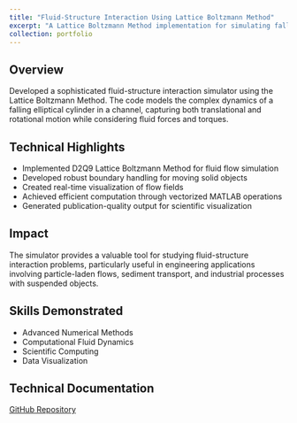 ```yaml
---
title: "Fluid-Structure Interaction Using Lattice Boltzmann Method"
excerpt: "A Lattice Boltzmann Method implementation for simulating falling elliptical cylinder dynamics in fluid flow.<br/><img src='/images/lbm.gif'>"
collection: portfolio
---
```


## Overview
Developed a sophisticated fluid-structure interaction simulator using the Lattice Boltzmann Method. The code models the complex dynamics of a falling elliptical cylinder in a channel, capturing both translational and rotational motion while considering fluid forces and torques.

## Technical Highlights
- Implemented D2Q9 Lattice Boltzmann Method for fluid flow simulation
- Developed robust boundary handling for moving solid objects
- Created real-time visualization of flow fields
- Achieved efficient computation through vectorized MATLAB operations
- Generated publication-quality output for scientific visualization

## Impact
The simulator provides a valuable tool for studying fluid-structure interaction problems, particularly useful in engineering applications involving particle-laden flows, sediment transport, and industrial processes with suspended objects.

## Skills Demonstrated
- Advanced Numerical Methods
- Computational Fluid Dynamics
- Scientific Computing
- Data Visualization

## Technical Documentation
[GitHub Repository](https://github.com/divyaprakash-iitd/ellipseLBM)
